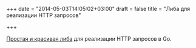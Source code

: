 +++
date = "2014-05-03T14:05:02+03:00"
draft = false
title = "Либа для реализации HTTP запросов"

+++

<p><a href="http://tech.gilt.com/post/65724312210/goreq-a-simple-sane-http-request-library-for-go">Простая и красивая либа</a> для реализации HTTP запросов в Go.</p>

